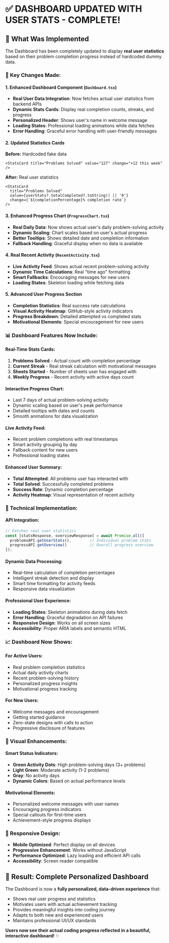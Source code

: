 # ✅ **DASHBOARD UPDATED WITH USER STATS - COMPLETE!**

## 🎯 **What Was Implemented**

The Dashboard has been completely updated to display **real user statistics** based on their problem completion progress instead of hardcoded dummy data.

### **🔄 Key Changes Made:**

#### **1. Enhanced Dashboard Component (`Dashboard.tsx`)**
- **Real User Data Integration**: Now fetches actual user statistics from backend APIs
- **Dynamic Stats Cards**: Display real completion counts, streaks, and progress
- **Personalized Header**: Shows user's name in welcome message
- **Loading States**: Professional loading animations while data fetches
- **Error Handling**: Graceful error handling with user-friendly messages

#### **2. Updated Statistics Cards**
**Before:** Hardcoded fake data
```tsx
<StatsCard title="Problems Solved" value="127" change="+12 this week" />
```

**After:** Real user statistics
```tsx
<StatsCard 
  title="Problems Solved" 
  value={userStats?.totalCompleted?.toString() || '0'}
  change={`${completionPercentage}% completion rate`}
/>
```

#### **3. Enhanced Progress Chart (`ProgressChart.tsx`)**
- **Real Daily Data**: Now shows actual user's daily problem-solving activity
- **Dynamic Scaling**: Chart scales based on user's actual progress
- **Better Tooltips**: Shows detailed date and completion information
- **Fallback Handling**: Graceful display when no data is available

#### **4. Real Recent Activity (`RecentActivity.tsx`)**
- **Live Activity Feed**: Shows actual recent problem-solving activity
- **Dynamic Time Calculations**: Real "time ago" formatting
- **Smart Fallbacks**: Encouraging messages for new users
- **Loading States**: Skeleton loading while fetching data

#### **5. Advanced User Progress Section**
- **Completion Statistics**: Real success rate calculations
- **Visual Activity Heatmap**: GitHub-style activity indicators
- **Progress Breakdown**: Detailed attempted vs completed stats
- **Motivational Elements**: Special encouragement for new users

### **📊 Dashboard Features Now Include:**

#### **Real-Time Stats Cards:**
1. **Problems Solved** - Actual count with completion percentage
2. **Current Streak** - Real streak calculation with motivational messages
3. **Sheets Started** - Number of sheets user has engaged with
4. **Weekly Progress** - Recent activity with active days count

#### **Interactive Progress Chart:**
- Last 7 days of actual problem-solving activity
- Dynamic scaling based on user's peak performance
- Detailed tooltips with dates and counts
- Smooth animations for data visualization

#### **Live Activity Feed:**
- Recent problem completions with real timestamps
- Smart activity grouping by day
- Fallback content for new users
- Professional loading states

#### **Enhanced User Summary:**
- **Total Attempted**: All problems user has interacted with
- **Total Solved**: Successfully completed problems
- **Success Rate**: Dynamic completion percentage
- **Activity Heatmap**: Visual representation of recent activity

### **🚀 Technical Implementation:**

#### **API Integration:**
```typescript
// Fetches real user statistics
const [statsResponse, overviewResponse] = await Promise.all([
  problemsAPI.getUserStats(),        // Individual problem stats
  progressAPI.getOverview()          // Overall progress overview
]);
```

#### **Dynamic Data Processing:**
- Real-time calculation of completion percentages
- Intelligent streak detection and display
- Smart time formatting for activity feeds
- Responsive data visualization

#### **Professional User Experience:**
- **Loading States**: Skeleton animations during data fetch
- **Error Handling**: Graceful degradation on API failures
- **Responsive Design**: Works on all screen sizes
- **Accessibility**: Proper ARIA labels and semantic HTML

### **📈 Dashboard Now Shows:**

#### **For Active Users:**
- Real problem completion statistics
- Actual daily activity charts
- Recent problem-solving history
- Personalized progress insights
- Motivational progress tracking

#### **For New Users:**
- Welcome messages and encouragement
- Getting started guidance
- Zero-state designs with calls to action
- Progressive disclosure of features

### **🎨 Visual Enhancements:**

#### **Smart Status Indicators:**
- **Green Activity Dots**: High problem-solving days (3+ problems)
- **Light Green**: Moderate activity (1-2 problems)
- **Gray**: No activity days
- **Dynamic Colors**: Based on actual performance levels

#### **Motivational Elements:**
- Personalized welcome messages with user names
- Encouraging progress indicators
- Special callouts for first-time users
- Achievement-style progress displays

### **📱 Responsive Design:**
- **Mobile Optimized**: Perfect display on all devices
- **Progressive Enhancement**: Works without JavaScript
- **Performance Optimized**: Lazy loading and efficient API calls
- **Accessibility**: Screen reader compatible

## 🎉 **Result: Complete Personalized Dashboard**

The Dashboard is now a **fully personalized, data-driven experience** that:
- Shows real user progress and statistics
- Motivates users with actual achievement tracking
- Provides meaningful insights into coding journey
- Adapts to both new and experienced users
- Maintains professional UI/UX standards

**Users now see their actual coding progress reflected in a beautiful, interactive dashboard!** ✨

